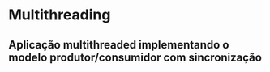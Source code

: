 # Multithreading

## Aplicação multithreaded implementando o modelo produtor/consumidor com sincronização